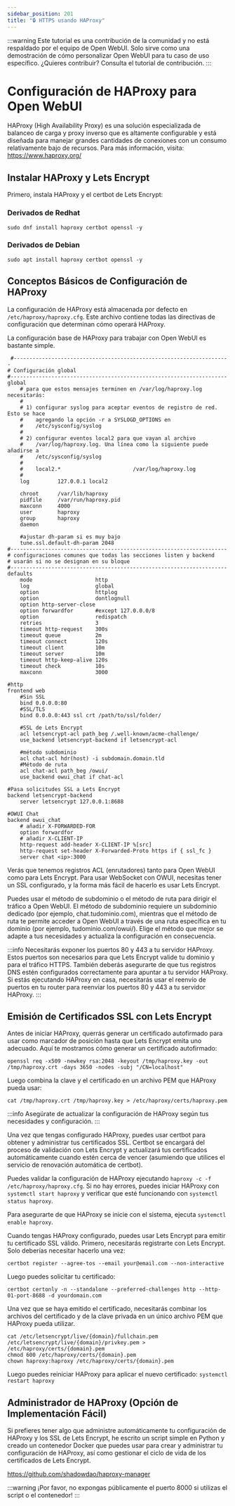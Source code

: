 ```yaml
---
sidebar_position: 201
title: "🔒 HTTPS usando HAProxy"
---
```


:::warning
Este tutorial es una contribución de la comunidad y no está respaldado por el equipo de Open WebUI. Solo sirve como una demostración de cómo personalizar Open WebUI para tu caso de uso específico. ¿Quieres contribuir? Consulta el tutorial de contribución.
:::

# Configuración de HAProxy para Open WebUI

HAProxy (High Availability Proxy) es una solución especializada de balanceo de carga y proxy inverso que es altamente configurable y está diseñada para manejar grandes cantidades de conexiones con un consumo relativamente bajo de recursos. Para más información, visita: https://www.haproxy.org/

## Instalar HAProxy y Lets Encrypt

Primero, instala HAProxy y el certbot de Lets Encrypt:
### Derivados de Redhat
```sudo dnf install haproxy certbot openssl -y```
### Derivados de Debian
```sudo apt install haproxy certbot openssl -y```

## Conceptos Básicos de Configuración de HAProxy

La configuración de HAProxy está almacenada por defecto en ```/etc/haproxy/haproxy.cfg```. Este archivo contiene todas las directivas de configuración que determinan cómo operará HAProxy.

La configuración base de HAProxy para trabajar con Open WebUI es bastante simple.

```
 #---------------------------------------------------------------------
# Configuración global
#---------------------------------------------------------------------
global
    # para que estos mensajes terminen en /var/log/haproxy.log necesitarás:
    #
    # 1) configurar syslog para aceptar eventos de registro de red. Esto se hace
    #    agregando la opción -r a SYSLOGD_OPTIONS en
    #    /etc/sysconfig/syslog
    #
    # 2) configurar eventos local2 para que vayan al archivo
    #    /var/log/haproxy.log. Una línea como la siguiente puede añadirse a
    #    /etc/sysconfig/syslog
    #
    #    local2.*                       /var/log/haproxy.log
    #
    log         127.0.0.1 local2

    chroot      /var/lib/haproxy
    pidfile     /var/run/haproxy.pid
    maxconn     4000
    user        haproxy
    group       haproxy
    daemon
	
	#ajustar dh-param si es muy bajo
    tune.ssl.default-dh-param 2048
#---------------------------------------------------------------------
# configuraciones comunes que todas las secciones listen y backend
# usarán si no se designan en su bloque
#---------------------------------------------------------------------
defaults
    mode                    http
    log                     global
    option                  httplog
    option                  dontlognull
    option http-server-close
    option forwardfor       #except 127.0.0.0/8
    option                  redispatch
    retries                 3
    timeout http-request    300s
    timeout queue           2m
    timeout connect         120s
    timeout client          10m
    timeout server          10m
    timeout http-keep-alive 120s
    timeout check           10s
    maxconn                 3000

#http
frontend web
	#Sin SSL
    bind 0.0.0.0:80
	#SSL/TLS
	bind 0.0.0.0:443 ssl crt /path/to/ssl/folder/

    #SSL de Lets Encrypt
    acl letsencrypt-acl path_beg /.well-known/acme-challenge/
    use_backend letsencrypt-backend if letsencrypt-acl

	#método subdominio
    acl chat-acl hdr(host) -i subdomain.domain.tld
    #Método de ruta
    acl chat-acl path_beg /owui/
    use_backend owui_chat if chat-acl

#Pasa solicitudes SSL a Lets Encrypt
backend letsencrypt-backend
    server letsencrypt 127.0.0.1:8688
    
#OWUI Chat
backend owui_chat
    # añadir X-FORWARDED-FOR
    option forwardfor
    # añadir X-CLIENT-IP
    http-request add-header X-CLIENT-IP %[src]
	http-request set-header X-Forwarded-Proto https if { ssl_fc }
    server chat <ip>:3000
```

Verás que tenemos registros ACL (enrutadores) tanto para Open WebUI como para Lets Encrypt. Para usar WebSocket con OWUI, necesitas tener un SSL configurado, y la forma más fácil de hacerlo es usar Lets Encrypt.

Puedes usar el método de subdominio o el método de ruta para dirigir el tráfico a Open WebUI. El método de subdominio requiere un subdominio dedicado (por ejemplo, chat.tudominio.com), mientras que el método de ruta te permite acceder a Open WebUI a través de una ruta específica en tu dominio (por ejemplo, tudominio.com/owui/). Elige el método que mejor se adapte a tus necesidades y actualiza la configuración en consecuencia.

:::info
Necesitarás exponer los puertos 80 y 443 a tu servidor HAProxy. Estos puertos son necesarios para que Lets Encrypt valide tu dominio y para el tráfico HTTPS. También deberás asegurarte de que tus registros DNS estén configurados correctamente para apuntar a tu servidor HAProxy. Si estás ejecutando HAProxy en casa, necesitarás usar el reenvío de puertos en tu router para reenviar los puertos 80 y 443 a tu servidor HAProxy.
:::

## Emisión de Certificados SSL con Lets Encrypt

Antes de iniciar HAProxy, querrás generar un certificado autofirmado para usar como marcador de posición hasta que Lets Encrypt emita uno adecuado. Aquí te mostramos cómo generar un certificado autofirmado:

```
openssl req -x509 -newkey rsa:2048 -keyout /tmp/haproxy.key -out /tmp/haproxy.crt -days 3650 -nodes -subj "/CN=localhost"
```

Luego combina la clave y el certificado en un archivo PEM que HAProxy pueda usar:

```cat /tmp/haproxy.crt /tmp/haproxy.key > /etc/haproxy/certs/haproxy.pem```

:::info
Asegúrate de actualizar la configuración de HAProxy según tus necesidades y configuración.
:::

Una vez que tengas configurado HAProxy, puedes usar certbot para obtener y administrar tus certificados SSL. Certbot se encargará del proceso de validación con Lets Encrypt y actualizará tus certificados automáticamente cuando estén cerca de vencer (asumiendo que utilices el servicio de renovación automática de certbot).

Puedes validar la configuración de HAProxy ejecutando `haproxy -c -f /etc/haproxy/haproxy.cfg`. Si no hay errores, puedes iniciar HAProxy con `systemctl start haproxy` y verificar que esté funcionando con `systemctl status haproxy`.

Para asegurarte de que HAProxy se inicie con el sistema, ejecuta `systemctl enable haproxy`.

Cuando tengas HAProxy configurado, puedes usar Lets Encrypt para emitir tu certificado SSL válido.
Primero, necesitarás registrarte con Lets Encrypt. Solo deberías necesitar hacerlo una vez:

`certbot register --agree-tos --email your@email.com --non-interactive`

Luego puedes solicitar tu certificado:

```
certbot certonly -n --standalone --preferred-challenges http --http-01-port-8688 -d yourdomain.com
```

Una vez que se haya emitido el certificado, necesitarás combinar los archivos del certificado y de la clave privada en un único archivo PEM que HAProxy pueda utilizar.

```
cat /etc/letsencrypt/live/{domain}/fullchain.pem /etc/letsencrypt/live/{domain}/privkey.pem > /etc/haproxy/certs/{domain}.pem
chmod 600 /etc/haproxy/certs/{domain}.pem
chown haproxy:haproxy /etc/haproxy/certs/{domain}.pem
```
Luego puedes reiniciar HAProxy para aplicar el nuevo certificado:
`systemctl restart haproxy`

## Administrador de HAProxy (Opción de Implementación Fácil)

Si prefieres tener algo que administre automáticamente tu configuración de HAProxy y los SSL de Lets Encrypt, he escrito un script simple en Python y creado un contenedor Docker que puedes usar para crear y administrar tu configuración de HAProxy, así como gestionar el ciclo de vida de los certificados de Lets Encrypt. 

https://github.com/shadowdao/haproxy-manager

:::warning
¡Por favor, no expongas públicamente el puerto 8000 si utilizas el script o el contenedor!
:::